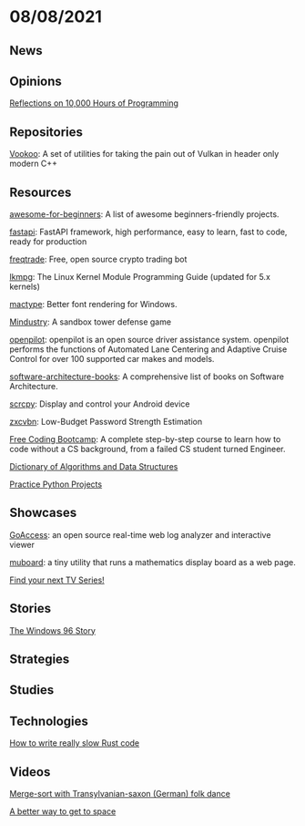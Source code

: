 # 08/08/2021

## News


## Opinions
[Reflections on 10,000 Hours of Programming](https://matt-rickard.com/reflections-on-10-000-hours-of-programming/)

## Repositories
[Vookoo](https://github.com/andy-thomason/Vookoo): A set of utilities for taking the pain out of Vulkan in header only modern C++

## Resources
[awesome-for-beginners](https://github.com/MunGell/awesome-for-beginners): A list of awesome beginners-friendly projects.

[fastapi](https://github.com/tiangolo/fastapi): FastAPI framework, high performance, easy to learn, fast to code, ready for production

[freqtrade](https://github.com/freqtrade/freqtrade): Free, open source crypto trading bot

[lkmpg](https://github.com/sysprog21/lkmpg): The Linux Kernel Module Programming Guide (updated for 5.x kernels)

[mactype](https://github.com/snowie2000/mactype): Better font rendering for Windows.

[Mindustry](https://github.com/Anuken/Mindustry): A sandbox tower defense game

[openpilot](https://github.com/commaai/openpilot): openpilot is an open source driver assistance system. openpilot performs the functions of Automated Lane Centering and Adaptive Cruise Control for over 100 supported car makes and models.

[software-architecture-books](https://github.com/mhadidg/software-architecture-books): A comprehensive list of books on Software Architecture.

[scrcpy](https://github.com/Genymobile/scrcpy): Display and control your Android device

[zxcvbn](https://github.com/dropbox/zxcvbn): Low-Budget Password Strength Estimation

[Free Coding Bootcamp](https://free-coding-bootcamp.vercel.app/): A complete step-by-step course to learn how to code without a CS background, from a failed CS student turned Engineer.

[Dictionary of Algorithms and Data Structures](https://xlinux.nist.gov/dads/)

[Practice Python Projects](https://learnbyexample.github.io/practice_python_projects/preface.html)

## Showcases
[GoAccess](https://goaccess.io/): an open source real-time web log analyzer and interactive viewer

[muboard](https://muboard.net/): a tiny utility that runs a mathematics display board as a web page.

[Find your next TV Series!](https://tomatotree.tv/)

## Stories
[The Windows 96 Story](https://blog.racket.com/the-windows-96-story/)

## Strategies


## Studies


## Technologies
[How to write really slow Rust code](https://renato.athaydes.com/posts/how-to-write-slow-rust-code.html)

## Videos
[Merge-sort with Transylvanian-saxon (German) folk dance](https://www.youtube.com/watch?v=XaqR3G_NVoo)

[A better way to get to space](https://www.youtube.com/watch?v=q3jAdHBCgiU)
